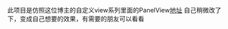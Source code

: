 此项目是仿照这位博主的自定义view系列里面的PanelView[地址](http://blog.csdn.net/wingichoy/article/details/53968968)
自己稍微改了下，变成自己想要的效果，有需要的朋友可以看看


    
